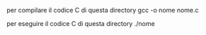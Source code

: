 per compilare il codice C di questa directory
gcc -o nome nome.c

per eseguire il codice C di questa directory
./nome
